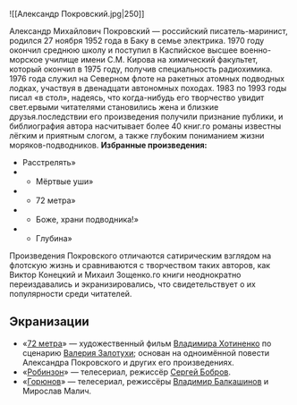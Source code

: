 ![[Александр Покровский.jpg|250]]

Александр Михайлович Покровский — российский писатель-маринист, родился 27 ноября 1952 года в Баку в семье электрика. 1970 году окончил среднюю школу и поступил в Каспийское высшее военно-морское училище имени С.М. Кирова на химический факультет, который окончил в 1975 году, получив специальность радиохимика. 1976 года служил на Северном флоте на ракетных атомных подводных лодках, участвуя в двенадцати автономных походах. 1983 по 1993 годы писал «в стол», надеясь, что когда-нибудь его творчество увидит свет.ервыми читателями становились жена и близкие друзья.последствии его произведения получили признание публики, и библиография автора насчитывает более 40 книг.го романы известны лёгким и приятным слогом, а также глубоким пониманием жизни моряков-подводников. **Избранные произведения:**

- Расстрелять»
- - Мёртвые уши»
- - 72 метра»
- - Боже, храни подводника!»
- - Глубина»

Произведения Покровского отличаются сатирическим взглядом на флотскую жизнь и сравниваются с творчеством таких авторов, как Виктор Конецкий и Михаил Зощенко.го книги неоднократно переиздавались и экранизировались, что свидетельствует о их популярности среди читателей.

## Экранизации

- «[72 метра](https://ru.wikipedia.org/wiki/72_метра)» — художественный фильм [Владимира Хотиненко](https://ru.wikipedia.org/wiki/Хотиненко,_Владимир_Иванович) по сценарию [Валерия Залотухи](https://ru.wikipedia.org/wiki/Залотуха,_Валерий_Александрович); основан на одноимённой повести Александра Покровского и других его произведениях.
- «[Робинзон](https://ru.wikipedia.org/w/index.php?title=Робинзон_(телесериал)&action=edit&redlink=1)» — телесериал, режиссёр [Сергей Бобров](https://ru.wikipedia.org/wiki/Бобров,_Сергей_Валентинович).
- «[Горюнов](https://ru.wikipedia.org/wiki/Горюнов_(телесериал))» — телесериал, режиссёры [Владимир Балкашинов](https://ru.wikipedia.org/w/index.php?title=Балкашиновб_Владимир_Святославович&action=edit&redlink=1) и Мирослав Малич.